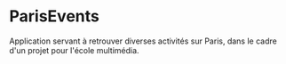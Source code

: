 # ParisEvents

Application servant à retrouver diverses activités sur Paris, dans le cadre d'un projet pour l'école multimédia.
